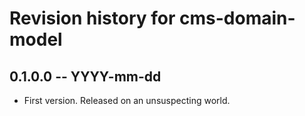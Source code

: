 # Revision history for cms-domain-model

## 0.1.0.0 -- YYYY-mm-dd

* First version. Released on an unsuspecting world.
